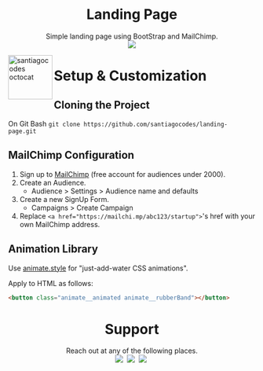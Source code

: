 <h1 align='center'>Landing Page</h1>

<p align='center'>
Simple landing page using BootStrap and MailChimp.<br>
<a href="https://santiagocodes.github.io/landing-page/"><img src="https://img.shields.io/badge/DEMO-LandingPage-9cf.svg?style=flat"></a>
</p>

<img height="90px" align="left" src="https://santiagocodes.github.io/santiagocodes/images/octocat-santiagocodes.png" alt="santiagocodes octocat" />

# Setup & Customization

## Cloning the Project

On Git Bash `git clone https://github.com/santiagocodes/landing-page.git`

## MailChimp Configuration

1. Sign up to [MailChimp](https://mailchimp.com/) (free account for audiences under 2000).
2. Create an Audience.
   -  Audience > Settings > Audience name and defaults
3. Create a new SignUp Form.
   -  Campaigns > Create Campaign
4. Replace `<a href="https://mailchi.mp/abc123/startup">`'s href with your own MailChimp address.

## Animation Library

Use [animate.style](https://animate.style/) for "just-add-water CSS animations".

Apply to HTML as follows:

```html
<button class="animate__animated animate__rubberBand"></button>
```

<h1 align='center'>Support</h1>

<p align='center'>
Reach out at any of the following places.<br>
    <a href="https://twitter.com/maricstgo"><img src="https://img.shields.io/badge/twitter.com-@maricstgo-blue?style=flat&logo=twitter"></a>&nbsp;
    <a href="https://dev.to/santiagocodes"><img src="https://img.shields.io/badge/dev.to-@santiagocodes-black?style=flat&logo=dev.to"></a>&nbsp;
    <a href="https://santiagocodes.com"><img src="https://img.shields.io/badge/website-santiagocodes.com-blueviolet?style=flat"></a>&nbsp;
</p>
